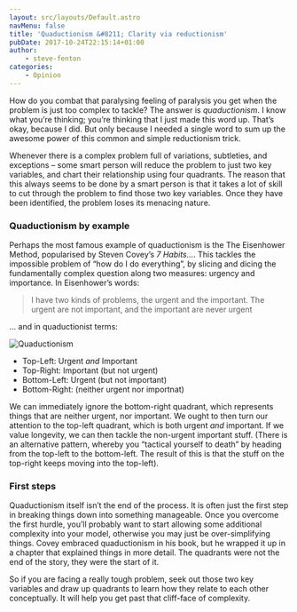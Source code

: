 ```yaml
---
layout: src/layouts/Default.astro
navMenu: false
title: 'Quaductionism &#8211; Clarity via reductionism'
pubDate: 2017-10-24T22:15:14+01:00
author:
    - steve-fenton
categories:
    - Opinion
---
```


How do you combat that paralysing feeling of paralysis you get when the problem is just too complex to tackle? The answer is *quaductionism*. I know what you’re thinking; you’re thinking that I just made this word up. That’s okay, because I did. But only because I needed a single word to sum up the awesome power of this common and simple reductionism trick.

Whenever there is a complex problem full of variations, subtleties, and exceptions – some smart person will reduce the problem to just two key variables, and chart their relationship using four quadrants. The reason that this always seems to be done by a smart person is that it takes a lot of skill to cut through the problem to find those two key variables. Once they have been identified, the problem loses its menacing nature.

### Quaductionism by example

Perhaps the most famous example of quaductionism is the The Eisenhower Method, popularised by Steven Covey’s *7 Habits…*. This tackles the impossible problem of “how do I do everything”, by slicing and dicing the fundamentally complex question along two measures: urgency and importance. In Eisenhower’s words:

> I have two kinds of problems, the urgent and the important. The urgent are not important, and the important are never urgent

… and in quaductionist terms:

![Quaductionism](/img/2017/10/quaductionism.jpg)

- Top-Left: Urgent *and* Important
- Top-Right: Important (but not urgent)
- Bottom-Left: Urgent (but not important)
- Bottom-Right: (neither urgent nor importnat)

We can immediately ignore the bottom-right quadrant, which represents things that are neither urgent, nor important. We ought to then turn our attention to the top-left quadrant, which is both urgent *and* important. If we value longevity, we can then tackle the non-urgent important stuff. (There is an alternative pattern, whereby you “tactical yourself to death” by heading from the top-left to the bottom-left. The result of this is that the stuff on the top-right keeps moving into the top-left).

### First steps

Quaductionism itself isn’t the end of the process. It is often just the first step in breaking things down into something manageable. Once you overcome the first hurdle, you’ll probably want to start allowing some additional complexity into your model, otherwise you may just be over-simplifying things. Covey embraced quaductionism in his book, but he wrapped it up in a chapter that explained things in more detail. The quadrants were not the end of the story, they were the start of it.

So if you are facing a really tough problem, seek out those two key variables and draw up quadrants to learn how they relate to each other conceptually. It will help you get past that cliff-face of complexity.